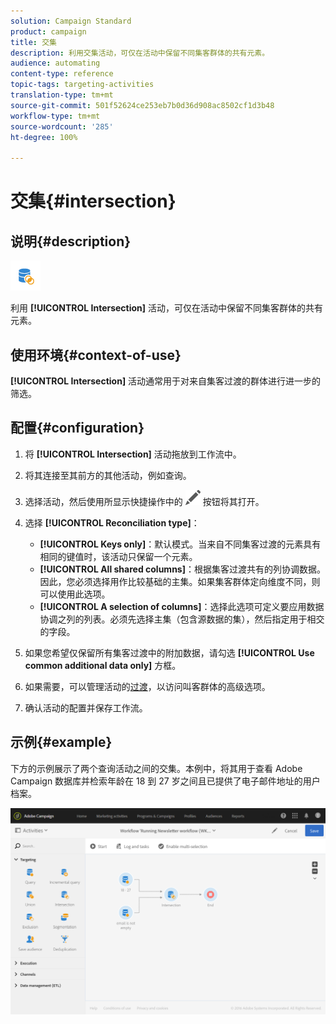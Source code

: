 ```yaml
---
solution: Campaign Standard
product: campaign
title: 交集
description: 利用交集活动，可仅在活动中保留不同集客群体的共有元素。
audience: automating
content-type: reference
topic-tags: targeting-activities
translation-type: tm+mt
source-git-commit: 501f52624ce253eb7b0d36d908ac8502cf1d3b48
workflow-type: tm+mt
source-wordcount: '285'
ht-degree: 100%

---
```



# 交集{#intersection}

## 说明{#description}

![](assets/intersection.png)

利用 **[!UICONTROL Intersection]** 活动，可仅在活动中保留不同集客群体的共有元素。

## 使用环境{#context-of-use}

**[!UICONTROL Intersection]** 活动通常用于对来自集客过渡的群体进行进一步的筛选。

## 配置{#configuration}

1. 将 **[!UICONTROL Intersection]** 活动拖放到工作流中。
1. 将其连接至其前方的其他活动，例如查询。
1. 选择活动，然后使用所显示快捷操作中的 ![](assets/edit_darkgrey-24px.png) 按钮将其打开。
1. 选择 **[!UICONTROL Reconciliation type]**：

   * **[!UICONTROL Keys only]**：默认模式。当来自不同集客过渡的元素具有相同的键值时，该活动只保留一个元素。
   * **[!UICONTROL All shared columns]**：根据集客过渡共有的列协调数据。因此，您必须选择用作比较基础的主集。如果集客群体定向维度不同，则可以使用此选项。
   * **[!UICONTROL A selection of columns]**：选择此选项可定义要应用数据协调之列的列表。必须先选择主集（包含源数据的集），然后指定用于相交的字段。

1. 如果您希望仅保留所有集客过渡中的附加数据，请勾选 **[!UICONTROL Use common additional data only]** 方框。
1. 如果需要，可以管理活动的[过渡](../../automating/using/activity-properties.md)，以访问叫客群体的高级选项。
1. 确认活动的配置并保存工作流。

## 示例{#example}

下方的示例展示了两个查询活动之间的交集。本例中，将其用于查看 Adobe Campaign 数据库并检索年龄在 18 到 27 岁之间且已提供了电子邮件地址的用户档案。

![](assets/wkf_intersection_example.png)

